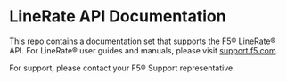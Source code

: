 # LineRate API Documentation

This repo contains a documentation set that supports the F5® LineRate® API. For LineRate® user guides and manuals, please visit [support.f5.com](https://support.f5.com/kb/en-us/search.res.html?q=+inmeta:archived%3DArchived%2520documents%2520excluded+inmeta:product%3DLineRate+inmeta:archived%3DArchived%2520documents%2520excluded+inmeta:kb_doc_type%3DManual&dnavs=inmeta:product%3DLineRate+inmeta:archived%3DArchived%2520documents%2520excluded+inmeta:kb_doc_type%3DManual&filter=p&num=).

For support, please contact your F5® Support representative.
